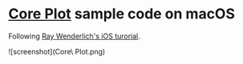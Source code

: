 # [Core Plot](https://github.com/core-plot/core-plot) sample code on macOS

Following [Ray Wenderlich's iOS turorial](https://www.raywenderlich.com/131985/core-plot-tutorial-getting-started).

![screenshot](Core\ Plot.png)